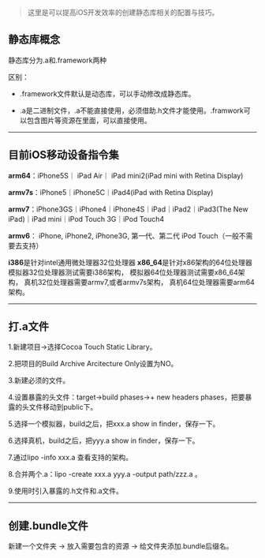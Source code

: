 > 这里是可以提高iOS开发效率的创建静态库相关的配置与技巧。


## 静态库概念



静态库分为.a和.framework两种

区别：

- .framework文件默认是动态库，可以手动修改成静态库。

- .a是二进制文件，.a不能直接使用，必须借助.h文件才能使用。.framwork可以包含图片等资源在里面，可以直接使用。



-----

## 目前iOS移动设备指令集


**arm64**：iPhone5S｜ iPad Air｜ iPad mini2(iPad mini with Retina Display)

**armv7s**：iPhone5｜iPhone5C｜iPad4(iPad with Retina Display)

**armv7**：iPhone3GS｜iPhone4｜iPhone4S｜iPad｜iPad2｜iPad3(The New iPad)｜iPad mini｜iPod Touch 3G｜iPod Touch4

**armv6**： iPhone, iPhone2, iPhone3G, 第一代、第二代 iPod Touch（一般不需要去支持）


**i386**是针对intel通用微处理器32位处理器 **x86_64**是针对x86架构的64位处理器 模拟器32位处理器测试需要i386架构， 模拟器64位处理器测试需要x86_64架构， 真机32位处理器需要armv7,或者armv7s架构， 真机64位处理器需要arm64架构。



-----





## 打.a文件

1.新建项目->选择Cocoa Touch Static Library。

2.把项目的Build Archive Arcitecture Only设置为NO。

3.新建必须的文件。

4.设置暴露的头文件：target->build phases->+ new headers phases，把要暴露的头文件移动到public下。

5.选择一个模拟器，build之后，把xxx.a show in finder，保存一下。

6.选择真机，build之后，把yyy.a show in finder，保存一下。

7.通过lipo -info xxx.a 查看支持的架构。

8.合并两个.a：lipo -create xxx.a yyy.a -output path/zzz.a 。

9.使用时引入暴露的.h文件和.a文件。



-----



## 创建.bundle文件



新建一个文件夹 -> 放入需要包含的资源 -> 给文件夹添加.bundle后缀名。
